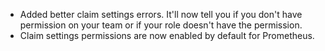 - Added better claim settings errors. It'll now tell you if you don't have permission
on your team or if your role doesn't have the permission.
- Claim settings permissions are now enabled by default for Prometheus.